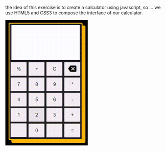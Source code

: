 the idea of this exercise is to create a calculator using javascript, so ... we use HTML5 and CSS3 to compose the interface of our calculator.

![Gif exercises 3](https://github.com/codigoperfeito/Exercises/blob/main/Javascript/exercises-3/c8515301bf404eec97ef99e6bda235fc15_45_55%20(1).gif?raw=true)
